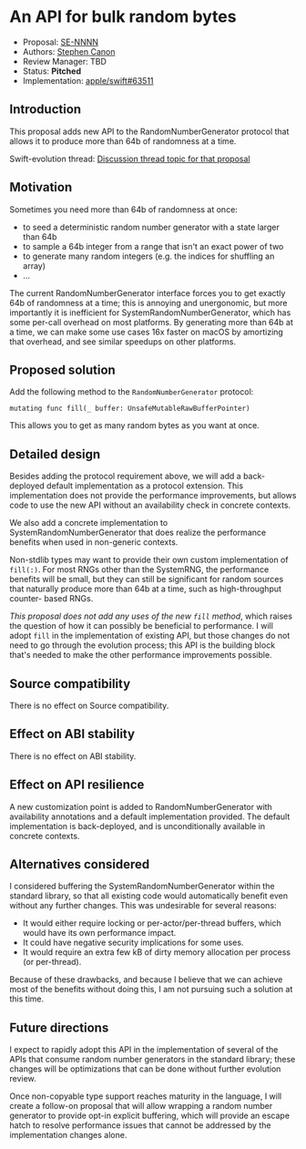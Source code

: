 # An API for bulk random bytes

* Proposal: [SE-NNNN](nnnn-random-fill.md)
* Authors: [Stephen Canon](https://github.com/stephentyrone)
* Review Manager: TBD
* Status: **Pitched**
* Implementation: [apple/swift#63511](https://github.com/apple/swift/pull/63511)

## Introduction

This proposal adds new API to the RandomNumberGenerator protocol that allows
it to produce more than 64b of randomness at a time.

Swift-evolution thread: [Discussion thread topic for that proposal](https://forums.swift.org/)

## Motivation

Sometimes you need more than 64b of randomness at once:
- to seed a deterministic random number generator with a state larger than 64b
- to sample a 64b integer from a range that isn't an exact power of two
- to generate many random integers (e.g. the indices for shuffling an array)
- ...

The current RandomNumberGenerator interface forces you to get exactly 64b of
randomness at a time; this is annoying and unergonomic, but more importantly
it is inefficient for SystemRandomNumberGenerator, which has some per-call
overhead on most platforms. By generating more than 64b at a time, we can make
some use cases 16x faster on macOS by amortizing that overhead, and see similar
speedups on other platforms.

## Proposed solution

Add the following method to the `RandomNumberGenerator` protocol:
```
mutating func fill(_ buffer: UnsafeMutableRawBufferPointer)
```
This allows you to get as many random bytes as you want at once.

## Detailed design

Besides adding the protocol requirement above, we will add a back-deployed
default implementation as a protocol extension. This implementation does not
provide the performance improvements, but allows code to use the new API 
without an availability check in concrete contexts.

We also add a concrete implementation to SystemRandomNumberGenerator that
does realize the performance benefits when used in non-generic contexts.

Non-stdlib types may want to provide their own custom implementation of 
`fill(:)`. For most RNGs other than the SystemRNG, the performance benefits 
will be  small, but they can still be significant for random sources that 
naturally produce more than 64b at a time, such as high-throughput counter-
based RNGs. 

_This proposal does not add any uses of the new `fill` method_, which raises
the question of how it can possibly be beneficial to performance. I will adopt
`fill` in the implementation of existing API, but those changes do not need
to go through the evolution process; this API is the building block that's
needed to make the other performance improvements possible.

## Source compatibility

There is no effect on Source compatibility.

## Effect on ABI stability

There is no effect on ABI stability.

## Effect on API resilience

A new customization point is added to RandomNumberGenerator with availability
annotations and a default implementation provided. The default implementation
is back-deployed, and is unconditionally available in concrete contexts.

## Alternatives considered

I considered buffering the SystemRandomNumberGenerator within the standard
library, so that all existing code would automatically benefit even without
any further changes. This was undesirable for several reasons:

- It would either require locking or per-actor/per-thread buffers, which would
  have its own performance impact.
- It could have negative security implications for some uses.
- It would require an extra few kB of dirty memory allocation per process (or
  per-thread).
  
Because of these drawbacks, and because I believe that we can achieve most of
the benefits without doing this, I am not pursuing such a solution at this
time.

## Future directions

I expect to rapidly adopt this API in the implementation of several of the
APIs that consume random number generators in the standard library; these
changes will be optimizations that can be done without further evolution
review.

Once non-copyable type support reaches maturity in the language, I will create
a follow-on proposal that will allow wrapping a random number generator to 
provide opt-in explicit buffering, which will provide an escape hatch to
resolve performance issues that cannot be addressed by the implementation
changes alone.

